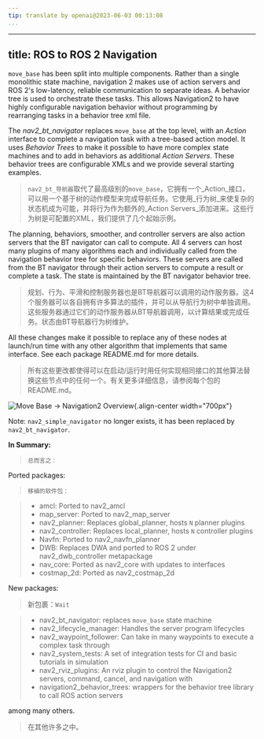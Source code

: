 ```yaml
---
tip: translate by openai@2023-06-03 00:13:08
...
```

---
title: ROS to ROS 2 Navigation
---

`move_base` has been split into multiple components. Rather than a single monolithic state machine, navigation 2 makes use of action servers and ROS 2\'s low-latency, reliable communication to separate ideas. A behavior tree is used to orchestrate these tasks. This allows Navigation2 to have highly configurable navigation behavior without programming by rearranging tasks in a behavior tree xml file.


The _nav2_bt_navigator_ replaces `move_base` at the top level, with an _Action_ interface to complete a navigation task with a tree-based action model. It uses _Behavior Trees_ to make it possible to have more complex state machines and to add in behaviors as additional _Action Servers_. These behavior trees are configurable XMLs and we provide several starting examples.

> `nav2_bt_导航器`取代了最高级别的`move_base`，它拥有一个_Action_接口，可以用一个基于树的动作模型来完成导航任务。它使用_行为树_来使复杂的状态机成为可能，并将行为作为额外的_Action Servers_添加进来。这些行为树是可配置的XML，我们提供了几个起始示例。


The planning, behaviors, smoother, and controller servers are also action servers that the BT navigator can call to compute. All 4 servers can host many plugins of many algorithms each and individually called from the navigation behavior tree for specific behaviors. These servers are called from the BT navigator through their action servers to compute a result or complete a task. The state is maintained by the BT navigator behavior tree.

> 规划、行为、平滑和控制服务器也是BT导航器可以调用的动作服务器。这4个服务器可以各自拥有许多算法的插件，并可以从导航行为树中单独调用。这些服务器通过它们的动作服务器从BT导航器调用，以计算结果或完成任务。状态由BT导航器行为树维护。


All these changes make it possible to replace any of these nodes at launch/run time with any other algorithm that implements that same interface. See each package README.md for more details.

> 所有这些更改都使得可以在启动/运行时用任何实现相同接口的其他算法替换这些节点中的任何一个。有关更多详细信息，请参阅每个包的README.md。

![Move Base -> Navigation2 Overview](images/move_base_compare_2.png){.align-center width="700px"}

Note: `nav2_simple_navigator` no longer exists, it has been replaced by `nav2_bt_navigator`.


**In Summary:**

> `总而言之：`


Ported packages:

> `移植的软件包：`

> - amcl: Ported to nav2_amcl
> - map_server: Ported to nav2_map_server
> - nav2_planner: Replaces global_planner, hosts `N` planner plugins
> - nav2_controller: Replaces local_planner, hosts `N` controller plugins
> - Navfn: Ported to nav2_navfn_planner
> - DWB: Replaces DWA and ported to ROS 2 under nav2_dwb_controller metapackage
> - nav_core: Ported as nav2_core with updates to interfaces
> - costmap_2d: Ported as nav2_costmap_2d


New packages:

> 新包裹：`Wait`

> - nav2_bt_navigator: replaces `move_base` state machine
> - nav2_lifecycle_manager: Handles the server program lifecycles
> - nav2_waypoint_follower: Can take in many waypoints to execute a complex task through
> - nav2_system_tests: A set of integration tests for CI and basic tutorials in simulation
> - nav2_rviz_plugins: An rviz plugin to control the Navigation2 servers, command, cancel, and navigation with
> - navigation2_behavior_trees: wrappers for the behavior tree library to call ROS action servers


among many others.

> 在其他许多之中。
